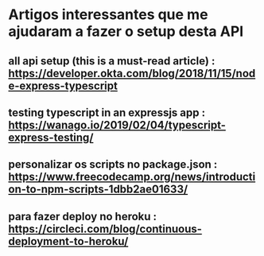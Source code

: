 # Artigos interessantes que me ajudaram a fazer o setup desta API

## all api setup (this is a must-read article) : https://developer.okta.com/blog/2018/11/15/node-express-typescript

## testing typescript in an expressjs app : https://wanago.io/2019/02/04/typescript-express-testing/

## personalizar os scripts no package.json : https://www.freecodecamp.org/news/introduction-to-npm-scripts-1dbb2ae01633/

## para fazer deploy no heroku : https://circleci.com/blog/continuous-deployment-to-heroku/